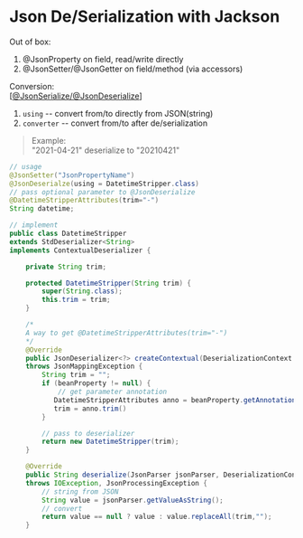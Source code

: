 # Json De/Serialization with Jackson
Out of box:
1. @JsonProperty on field, read/write directly
1. @JsonSetter/@JsonGetter on field/method (via accessors)

Conversion:  
[[@JsonSerialize/@JsonDeserialize][json-deser]]
1. `using` -- convert from/to directly from JSON(string)
1. `converter` -- convert from/to after de/serialization

>Example:  
"2021-04-21" deserialize to "20210421"
```java
// usage
@JsonSetter("JsonPropertyName")
@JsonDeserialze(using = DatetimeStripper.class)
// pass optional parameter to @JsonDeserialize
@DatetimeStripperAttributes(trim="-")
String datetime;

// implement
public class DatetimeStripper 
extends StdDeserializer<String> 
implements ContextualDeserializer {

    private String trim;

    protected DatetimeStripper(String trim) {
        super(String.class);
        this.trim = trim;
    }

    /*
    A way to get @DatetimeStripperAttributes(trim="-")
    */
    @Override
    public JsonDeserializer<?> createContextual(DeserializationContext deserializationContext, BeanProperty beanProperty) 
    throws JsonMappingException {
        String trim = "";
        if (beanProperty != null) {
            // get parameter annotation
           DatetimeStripperAttributes anno = beanProperty.getAnnotation(DatetimeStripperAttributes.class);
           trim = anno.trim()
        }

        // pass to deserializer
        return new DatetimeStripper(trim);
    }

    @Override
    public String deserialize(JsonParser jsonParser, DeserializationContext deserializationContext) 
    throws IOException, JsonProcessingException {
        // string from JSON
        String value = jsonParser.getValueAsString();
        // convert
        return value == null ? value : value.replaceAll(trim,"");
    }
```

[json-deser]: https://juconcurrent.com/2016/11/03/jackson-serializer/